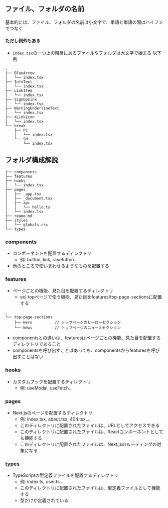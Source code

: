## ファイル、フォルダの名前
基本的には、ファイル、フォルダの名前は小文字で、単語と単語の間はハイフンでつなぐ
#### ただし例外もある
- `index.tsx`の一つ上の階層にあるファイルやフォルダは大文字で始まる
以下例
```
.
├── BlueArrow
│   └── index.tsx
├── InfoText
│   └── index.tsx
├── LinkItem
│   └── index.tsx
├── SignUpLink
│   └── index.tsx
├── WarningUnderlineText
│   └── index.tsx
├── XLinkIcon
│   └── index.tsx
└── break
    ├── PC
    │   └── index.tsx
    └── SM
        └── index.tsx
```



## フォルダ構成解説
```
├── components
├── features
├── hooks
│   └── index.tsx
├── pages
│   ├── _app.tsx
│   ├── _document.tsx
│   ├── api
│   │   └── hello.ts
│   └── index.tsx
├── reame.md
├── styles
│   └── globals.css
└── types
```

### components
- コンポーネントを配置するディレクトリ
  - 例: button, link, raioButton...
- 他のところで使いまわせるようなものを配置する

### features
- ページごとの機能、見た目を配置するディレクトリ
  - ex) topページで使う機能、見た目をfeatures/top-page-sectionsに配置する
```
.
└── top-page-sections
    ├── Hero          // トップページのヒーローセクション
    └── News          // トップページのニュースセクション
```
  - componentsとの違いは、featuresはページごとの機能、見た目を配置するディレクトリであること
  - componentsを呼び出すことはあっても、componentsからfeaturesを呼び出すことはない

### hooks
- カスタムフックを配置するディレクトリ
  - 例: useModal, useFetch...

### pages
- Next.jsのページを配置するディレクトリ
  - 例: index.tsx, about.tsx, 404.tsx...
  - このディレクトリに配置されたファイルは、URLとしてアクセスできる
  - このディレクトリに配置されたファイルは、Reactコンポーネントとしても機能する
  - このディレクトリに配置されたファイルは、Next.jsのルーティングの対象になる

### types
- TypeScriptの型定義ファイルを配置するディレクトリ
  - 例: index.ts, user.ts...
  - このディレクトリに配置されたファイルは、型定義ファイルとして機能する
  - 型だけが定義されている
